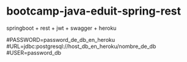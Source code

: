 # bootcamp-java-eduit-spring-rest
springboot + rest + jwt + swagger + heroku

#PASSWORD=password_de_db_en_heroku
#URL=jdbc:postgresql://host_db_en_heroku/nombre_de_db
#USER=password_db